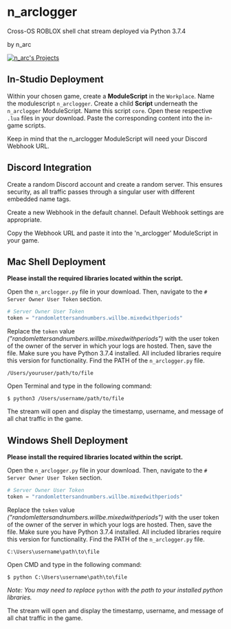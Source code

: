 # n_arclogger

Cross-OS ROBLOX shell chat stream deployed via Python 3.7.4

by n_arc

[![n_arc's Projects](https://img.shields.io/badge/n_arc%27s-Projects-red.svg?style=flat-square)](https://discord.gg/h8kTjvZ)

## In-Studio Deployment

Within your chosen game, create a **ModuleScript** in the `Workplace`. Name the modulescript `n_arclogger`.
Create a child **Script** underneath the `n_arclogger` ModuleScript. Name this script `core`.
Open these respective `.lua` files in your download. Paste the corresponding content into the in-game scripts.

Keep in mind that the n_arclogger ModuleScript will need your Discord Webhook URL.

## Discord Integration

Create a random Discord account and create a random server. This ensures security, as all traffic passes through a singular user with different embedded name tags.

Create a new Webhook in the default channel. Default Webhook settings are appropriate.

Copy the Webhook URL and paste it into the 'n_arclogger' ModuleScript in your game.

## Mac Shell Deployment

**Please install the required libraries located within the script.**

Open the `n_arclogger.py` file in your download. Then, navigate to the `# Server Owner User Token` section.

```python
# Server Owner User Token
token = "randomlettersandnumbers.willbe.mixedwithperiods"
```

Replace the `token` value *("randomlettersandnumbers.willbe.mixedwithperiods")* with the user token of the owner of the server in which your logs are hosted. Then, save the file.
Make sure you have Python 3.7.4 installed. All included libraries require this version for functionality.
Find the PATH of the `n_arclogger.py` file.

```
/Users/youruser/path/to/file
```

Open Terminal and type in the following command:

```
$ python3 /Users/username/path/to/file
```

The stream will open and display the timestamp, username, and message of all chat traffic in the game.

## Windows Shell Deployment

**Please install the required libraries located within the script.**

Open the `n_arclogger.py` file in your download. Then, navigate to the `# Server Owner User Token` section.

```python
# Server Owner User Token
token = "randomlettersandnumbers.willbe.mixedwithperiods"
```

Replace the `token` value *("randomlettersandnumbers.willbe.mixedwithperiods")* with the user token of the owner of the server in which your logs are hosted. Then, save the file.
Make sure you have Python 3.7.4 installed. All included libraries require this version for functionality.
Find the PATH of the `n_arclogger.py` file.

`
C:\Users\username\path\to\file
`

Open CMD and type in the following command:

`
$ python C:\Users\username\path\to\file
`

*Note: You may need to replace* `python` *with the path to your installed python libraries.*

The stream will open and display the timestamp, username, and message of all chat traffic in the game.

